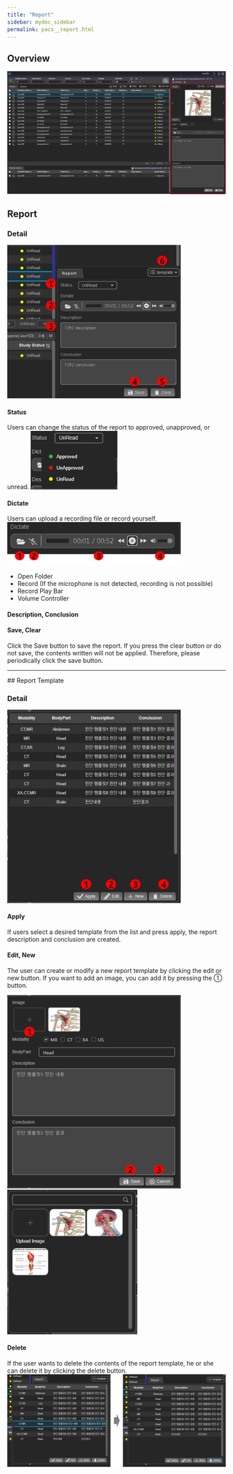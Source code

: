 ```yaml
---
title: "Report"
sidebar: mydoc_sidebar
permalink: pacs__report.html
---
```


## Overview

<img src="images\pacs\report\overview.png" />

## Report

### Detail

<img src="images\pacs\report\report.png" width="400px" />

#### Status

Users can change the status of the report to approved, unapproved, or unread.
<img src="images\pacs\report\status.png" width="200px" />

#### Dictate

Users can upload a recording file or record yourself.
<img src="images\pacs\report\dictate.png" width="400px" />

-   Open Folder
-   Record (If the microphone is not detected, recording is not possible)
-   Record Play Bar
-   Volume Controller

#### Description, Conclusion

#### Save, Clear

Click the Save button to save the report. If you press the clear button or do not save, the contents written will not be applied. Therefore, please periodically click the save button.

<hr />
## Report Template

### Detail

<img src="images\pacs\report\report_template.png" width="400px" />

#### Apply

If users select a desired template from the list and press apply, the report description and conclusion are created.

#### Edit, New

The user can create or modify a new report template by clicking the edit or new button.
If you want to add an image, you can add it by pressing the ① button.

<img src="images\pacs\report\report_template_edit.png" width="400px" />
<img src="images\pacs\report\report_template_edit_image.png" width="300px" />
<br>

#### Delete

If the user wants to delete the contents of the report template, he or she can delete it by clicking the delete button.
<img src="images\pacs\report\report_template_delete.png">
